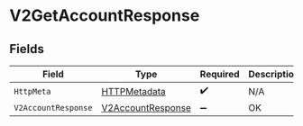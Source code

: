 # V2GetAccountResponse


## Fields

| Field                                                             | Type                                                              | Required                                                          | Description                                                       |
| ----------------------------------------------------------------- | ----------------------------------------------------------------- | ----------------------------------------------------------------- | ----------------------------------------------------------------- |
| `HttpMeta`                                                        | [HTTPMetadata](../../Models/Components/HTTPMetadata.md)           | :heavy_check_mark:                                                | N/A                                                               |
| `V2AccountResponse`                                               | [V2AccountResponse](../../Models/Components/V2AccountResponse.md) | :heavy_minus_sign:                                                | OK                                                                |